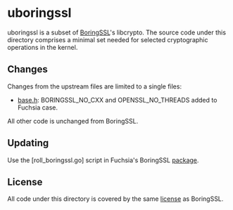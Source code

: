 uboringssl
=======================================

uboringssl is a subset of [BoringSSL]'s libcrypto.  The source
code under this directory comprises a minimal set needed for selected
cryptographic operations in the kernel.

## Changes

Changes from the upstream files are limited to a single files:
  * [base.h]: BORINGSSL_NO_CXX and OPENSSL_NO_THREADS added to Fuchsia case.

All other code is unchanged from BoringSSL.

## Updating

Use the [roll_boringssl.go] script in Fuchsia's BoringSSL [package].

## License

All code under this directory is covered by the same [license] as BoringSSL.

[BoringSSL]: https://fuchsia.googlesource.com/third_party/boringssl/+/master/README.md
[base.h]: include/openssl/base.h
[package]: https://fuchsia.googlesource.com/garnet/+/master/packages/boringssl
[license]: https://fuchsia.googlesource.com/third_party/boringssl/+/master/LICENSE

[//]: # (UPDATE THE DIGEST WHEN ROLLING BORINGSSL)
[revision]: https://fuchsia.googlesource.com/third_party/boringssl/+/6ff2ba80b758025fdb137d9357dcbba0a9c04dbf/
